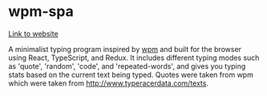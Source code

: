 # wpm-spa

[Link to website](https://cjbassi.github.io/wpm-spa/)

A minimalist typing program inspired by [wpm](https://github.com/cslarsen/wpm) and built for the browser using React, TypeScript, and Redux.
It includes different typing modes such as 'quote', 'random', 'code', and 'repeated-words', and gives you typing stats based on the current text being typed.
Quotes were taken from wpm which were taken from http://www.typeracerdata.com/texts.
